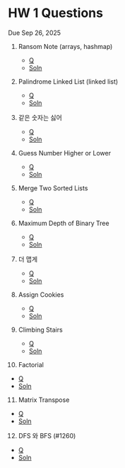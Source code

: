 # HW 1 Questions

Due Sep 26, 2025

1. Ransom Note (arrays, hashmap)

   * [Q](https://leetcode.com/problems/ransom-note/)
   * [Soln](1_ransom_note.cpp)

2. Palindrome Linked List (linked list)
   
   * [Q](https://leetcode.com/problems/palindrome-linked-list/)
   * [Soln](2_palindrome_linked_list.cpp)

3. 같은 숫자는 싫어

   * [Q](https://school.programmers.co.kr/learn/courses/30/lessons/12906)
   * [Soln](3_no_same_num.cpp)

4. Guess Number Higher or Lower

   * [Q](https://leetcode.com/problems/guess-number-higher-or-lower/)
   * [Soln](4_guess_num_hi_or_lo.cpp)
  
5. Merge Two Sorted Lists

   * [Q](https://leetcode.com/problems/merge-two-sorted-lists/)
   * [Soln](5_merge_two_sorted_lists.cpp)

6. Maximum Depth of Binary Tree

   * [Q](https://leetcode.com/problems/maximum-depth-of-binary-tree)
   * [Soln](6_max_depth_binary_tree.cpp)

7. 더 맵게

   * [Q](https://school.programmers.co.kr/learn/courses/30/lessons/42626)
   * [Soln](7_spicy.cpp)

8. Assign Cookies

   * [Q](https://leetcode.com/problems/assign-cookies/)
   * [Soln](8_assign_cookies.cpp)

9. Climbing Stairs

   * [Q](https://leetcode.com/problems/climbing-stairs/)
   * [Soln](9_climbing_stairs.cpp)

10. Factorial

   * [Q](https://www.geeksforgeeks.org/problems/factorial5739/1)
   * [Soln](10_factorials.cpp)

11. Matrix Transpose

   * [Q](https://www.geeksforgeeks.org/problems/transpose-of-matrix-1587115621/1)
   * [Soln](11_transpose_matrix.cpp)

12.  DFS 와 BFS (#1260)

   * [Q](https://www.acmicpc.net/problem/1260)
   * [Soln](12_dfs_bfs.cpp)
